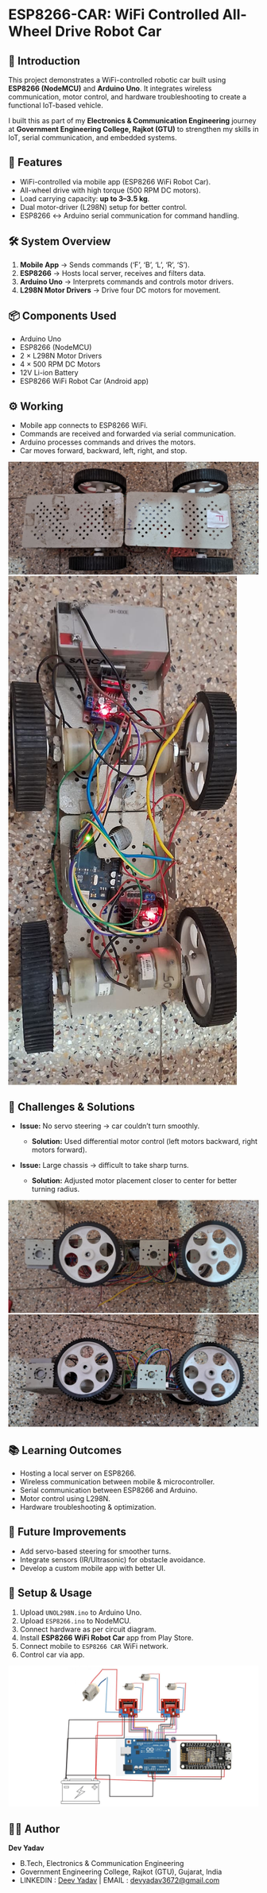 # ESP8266-CAR: WiFi Controlled All-Wheel Drive Robot Car  

## 🎯 Introduction
This project demonstrates a WiFi-controlled robotic car built using **ESP8266 (NodeMCU)** and **Arduino Uno**. It integrates wireless communication, motor control, and hardware troubleshooting to create a functional IoT-based vehicle.  

I built this as part of my **Electronics & Communication Engineering** journey at **Government Engineering College, Rajkot (GTU)** to strengthen my skills in IoT, serial communication, and embedded systems.  



## 🚀 Features
- WiFi-controlled via mobile app (ESP8266 WiFi Robot Car).  
- All-wheel drive with high torque (500 RPM DC motors).  
- Load carrying capacity: **up to 3–3.5 kg**.  
- Dual motor-driver (L298N) setup for better control.  
- ESP8266 ↔ Arduino serial communication for command handling.  



## 🛠️ System Overview
1. **Mobile App** → Sends commands (‘F’, ‘B’, ‘L’, ‘R’, ‘S’).  
2. **ESP8266** → Hosts local server, receives and filters data.  
3. **Arduino Uno** → Interprets commands and controls motor drivers.  
4. **L298N Motor Drivers** → Drive four DC motors for movement.  



## 📦 Components Used
- Arduino Uno  
- ESP8266 (NodeMCU)  
- 2 × L298N Motor Drivers  
- 4 × 500 RPM DC Motors  
- 12V Li-ion Battery  
- ESP8266 WiFi Robot Car (Android app)  



## ⚙️ Working
- Mobile app connects to ESP8266 WiFi.  
- Commands are received and forwarded via serial communication.  
- Arduino processes commands and drives the motors.  
- Car moves forward, backward, left, right, and stop.  

![Top View](TOPVIEW.jpg)  
![Back View](BACKVIEW.jpg)  



## 🔧 Challenges & Solutions
- **Issue:** No servo steering → car couldn’t turn smoothly.  
  - **Solution:** Used differential motor control (left motors backward, right motors forward).  

- **Issue:** Large chassis → difficult to take sharp turns.  
  - **Solution:** Adjusted motor placement closer to center for better turning radius.
 
![Right side view of wheels placement](RIGHTVIEW.JPG)
![LEFT side view of wheels placement](LEFTVIEW.JPG)



## 📚 Learning Outcomes
- Hosting a local server on ESP8266.  
- Wireless communication between mobile & microcontroller.  
- Serial communication between ESP8266 and Arduino.  
- Motor control using L298N.  
- Hardware troubleshooting & optimization.  



## 🚀 Future Improvements
- Add servo-based steering for smoother turns.  
- Integrate sensors (IR/Ultrasonic) for obstacle avoidance.  
- Develop a custom mobile app with better UI.  



## 📂 Setup & Usage
1. Upload `UNOL298N.ino` to Arduino Uno.  
2. Upload `ESP8266.ino` to NodeMCU.  
3. Connect hardware as per circuit diagram.  
4. Install **ESP8266 WiFi Robot Car** app from Play Store.  
5. Connect mobile to `ESP8266 CAR` WiFi network.  
6. Control car via app.  

![Circuit Diagram](ESPCARDIAGRAM.jpg)  



## 👨‍💻 Author
**Dev Yadav**  
- B.Tech, Electronics & Communication Engineering  
- Government Engineering College, Rajkot (GTU), Gujarat, India  
- LINKEDIN : [Deev Yadav](#) | EMAIL : [devyadav3672@gmail.com](#)  


